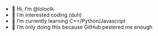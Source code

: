 - 👋 Hi, I’m @loloolk
- 👀 I’m interested coding (duh)
- 🌱 I’m currently learning C++/Python/Javascript
- 💞️ I’m only doing this because GitHub pestered me enough

<!---
loloolk/loloolk is a ✨ special ✨ repository because its `README.md` (this file) appears on your GitHub profile.
You can click the Preview link to take a look at your changes.
--->
